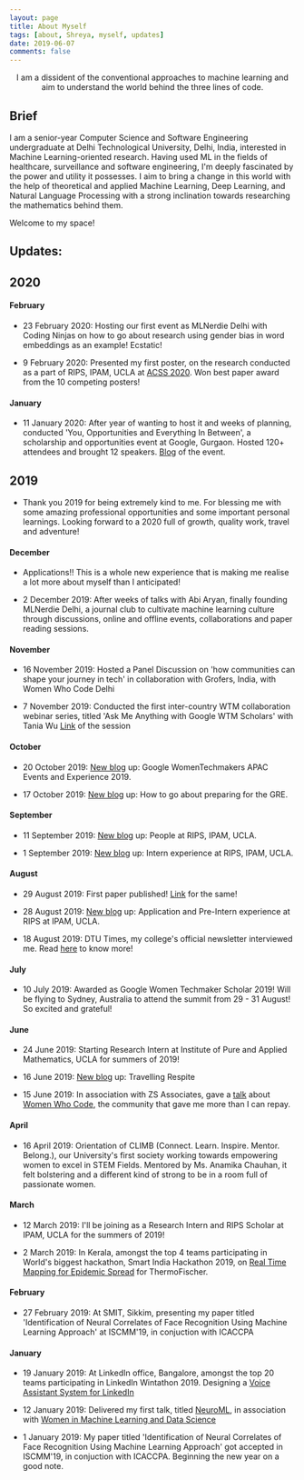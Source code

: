 ```yaml
---
layout: page
title: About Myself
tags: [about, Shreya, myself, updates]
date: 2019-06-07
comments: false
---
```

    
<center>I am a dissident of the conventional approaches to machine learning and aim to understand the world behind the three lines of code.</center>


## Brief 
I am a senior-year Computer Science and Software Engineering undergraduate at Delhi Technological University, Delhi, India, interested in Machine Learning-oriented research. Having used ML in the fields of healthcare, surveillance and software engineering, I'm deeply fascinated by the power and utility it possesses. I aim to bring a change in this world with the help of theoretical and applied Machine Learning, Deep Learning, and Natural Language Processing with a strong inclination towards researching the mathematics behind them. 

Welcome to my space!

## Updates:

## 2020

#### February

* 23 February 2020: Hosting our first event as MLNerdie Delhi with Coding Ninjas on how to go about research using gender bias in word embeddings as an example! Ecstatic!

* 9 February 2020: Presented my first poster, on the research conducted as a part of RIPS, IPAM, UCLA at [ACSS 2020](http://lcs2.iiitd.edu.in/acss2020/). Won best paper award from the 10 competing posters! 

#### January

* 11 January 2020: After year of wanting to host it and weeks of planning, conducted 'You, Opportunities and Everything In Between', a scholarship and opportunities event at Google, Gurgaon. Hosted 120+ attendees and brought 12 speakers. [Blog](https://medium.com/women-who-code-delhi/you-opportunities-and-everything-in-between-b5fd61372e68) of the event.

## 2019

- Thank you 2019 for being extremely kind to me. For blessing me with some amazing professional opportunities and some important personal learnings. Looking forward to a 2020 full of growth, quality work, travel and adventure!

#### December

* Applications!! This is a whole new experience that is making me realise a lot more about myself than I anticipated!

* 2 December 2019: After weeks of talks with Abi Aryan, finally founding MLNerdie Delhi, a journal club to cultivate machine learning culture through discussions, online and offline events, collaborations and paper reading sessions. 

#### November

* 16 November 2019: Hosted a Panel Discussion on 'how communities can shape your journey in tech' in collaboration with Grofers, India, with Women Who Code Delhi

* 7 November 2019: Conducted the first inter-country WTM collaboration webinar series, titled 'Ask Me Anything with Google WTM Scholars' with Tania Wu [Link](https://www.facebook.com/womenwhocodedelhi/videos/468880203982992/?comment_id=469715763899436) of the session

#### October
* 20 October 2019: [New blog](https://shreyagupta08.github.io/google-wtm-experience/) up: Google WomenTechmakers APAC Events and Experience 2019.

* 17 October 2019: [New blog](https://shreyagupta08.github.io/how-to-go-about-gre/) up: How to go about preparing for the GRE.

#### September
* 11 September 2019: [New blog](https://shreyagupta08.github.io/rips-internship-people/) up: People at RIPS, IPAM, UCLA.

* 1 September 2019: [New blog](https://shreyagupta08.github.io/rips-internship-2019/) up: Intern experience at RIPS, IPAM, UCLA.

#### August
* 29 August 2019: First paper published! [Link](https://doi.org/10.1007/978-981-13-8798-2_2) for the same!

* 28 August 2019: [New blog](https://shreyagupta08.github.io/rips-internship-application-2019/) up: Application and Pre-Intern experience at RIPS at IPAM, UCLA.  

* 18 August 2019: DTU Times, my college's official newsletter interviewed me. Read [here](https://dtutimes.me/blog/university-of-california-los-angeles-internship-interview-456?fbclid=IwAR0sks9EU4eKGoFPEP6E9C_W3o7YmbV-0dNC0dQGntX7PcDLkuvZ72sE0xA) to know more!

#### July
* 10 July 2019: Awarded as Google Women Techmaker Scholar 2019! Will be flying to Sydney, Australia to attend the summit from 29 - 31 August! So excited and grateful!

#### June
* 24 June 2019: Starting Research Intern at Institute of Pure and Applied Mathematics, UCLA for summers of 2019!

* 16 June 2019: [New blog](https://shreyagupta08.github.io/respite/) up: Travelling Respite 

* 15 June 2019: In association with ZS Associates, gave a [talk](https://bit.ly/2Ija5pk) about [Women Who Code](https://womenwhocode.com), the community that gave me more than I can repay.

#### April
* 16 April 2019: Orientation of CLIMB (Connect. Learn. Inspire. Mentor. Belong.), our University's first society working towards empowering women to excel in STEM Fields. Mentored by Ms. Anamika Chauhan, it felt bolstering and a different kind of strong to be in a room full of passionate women. 

#### March
* 12 March 2019: I'll be joining as a Research Intern and RIPS Scholar at IPAM, UCLA for the summers of 2019!

* 2 March 2019: In Kerala, amongst the top 4 teams participating in World's biggest hackathon, Smart India Hackathon 2019, on [Real Time Mapping for Epidemic Spread](https://github.com/ShreyaGupta08/Epidemic-Spread-SIH) for ThermoFischer.

#### February
* 27 February 2019: At SMIT, Sikkim, presenting my paper titled 'Identification of Neural Correlates of Face Recognition Using Machine Learning Approach' at ISCMM'19, in conjuction with ICACCPA

#### January
* 19 January 2019: At LinkedIn office, Bangalore, amongst the top 20 teams participating in LinkedIn Wintathon 2019. Designing a [Voice Assistant System for LinkedIn](https://github.com/ShreyaGupta08/Voice-Assistant-LinkedIn)

* 12 January 2019: Delivered my first talk, titled [NeuroML](https://bit.ly/2IKafVB), in association with [Women in Machine Learning and Data Science](https://www.facebook.com/delhiwimlds) 

* 1 January 2019: My paper titled 'Identification of Neural Correlates of Face Recognition Using Machine Learning Approach' got accepted in ISCMM'19, in conjuction with ICACCPA. Beginning the new year on a good note.
